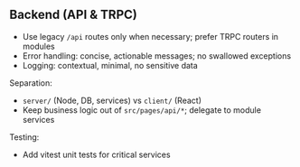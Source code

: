 ## Backend (API & TRPC)

- Use legacy `/api` routes only when necessary; prefer TRPC routers in modules
- Error handling: concise, actionable messages; no swallowed exceptions
- Logging: contextual, minimal, no sensitive data

Separation:
- `server/` (Node, DB, services) vs `client/` (React)
- Keep business logic out of `src/pages/api/*`; delegate to module services

Testing:
- Add vitest unit tests for critical services


